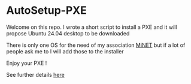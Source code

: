 # AutoSetup-PXE
Welcome on this repo. I wrote a short script to install a PXE and it will propose Ubuntu 24.04 desktop to be downloaded

There is only one OS for the need of my association [MiNET](http://minet.net/en) but if a lot of people ask me to I will add those to the installer

Enjoy your PXE !

See further details [here](http://wiki.minet.net/developpement/deploy-pxe)
